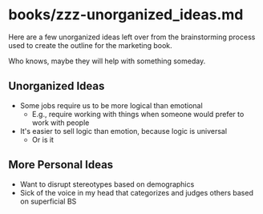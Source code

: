 
# books/zzz-unorganized_ideas.md

Here are a few unorganized ideas left over from the brainstorming process used to create the outline for the marketing book.

Who knows, maybe they will help with something someday.

## Unorganized Ideas

- Some jobs require us to be more logical than emotional
  - E.g., require working with things when someone would prefer to work with people
- It's easier to sell logic than emotion, because logic is universal
  - Or is it

## More Personal Ideas

- Want to disrupt stereotypes based on demographics
- Sick of the voice in my head that categorizes and judges others based on superficial BS



